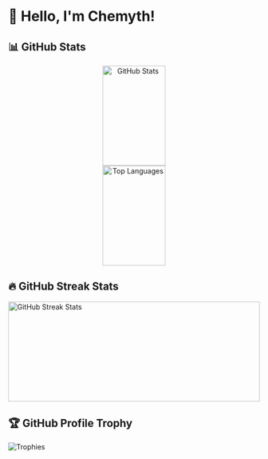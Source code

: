# 👋 Hello, I'm Chemyth!

## 📊 GitHub Stats

<div align="center">
  <img src="https://github-readme-stats.vercel.app/api?username=Chanh03&show_icons=true&theme=dracula" alt="GitHub Stats" width="50%" height="200px"/>
  <img src="https://github-readme-stats.vercel.app/api/top-langs/?username=Chanh03&layout=compact&theme=dracula" alt="Top Languages" width="50%" height="200px"/>
</div>


## 🔥 GitHub Streak Stats
<div align="start">
  <img src="https://streak-stats.demolab.com/?user=Chanh03&theme=dracula&date_format=j%20M%5B%20Y%5D" alt="GitHub Streak Stats" width="100%" height="200px"/>
</div>

## 🏆 GitHub Profile Trophy
![Trophies](https://github-profile-trophy.vercel.app/?username=Chanh03&theme=dracula)
